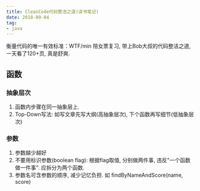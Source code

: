 ```yaml
---
title: CleanCode代码整洁之道(读书笔记)
date: 2018-09-04
tag: 
- java
---
```

衡量代码的唯一有效标准：WTF/min
陪女票复习, 带上Bob大叔的代码整洁之道, 一天看了120+页, 真是舒爽. 
<!--more-->
## 函数
### 抽象层次
1. 函数内步骤在同一抽象层上.
2. Top-Down写法: 如写文章先写大纲(高抽象层次), 下个函数再写细节(低抽象层次)
### 参数
1. 参数越少越好
2. 不要用标识参数(boolean flag): 根据flag取值, 分别做两件事, 违反"一个函数做一件事". 应拆分为两个函数.
3. 参数名可含参数的顺序, 减少记忆负担. 如 findByNameAndScore(name, score)


<!--stackedit_data:
eyJoaXN0b3J5IjpbLTEyMzQ1NTkyNzRdfQ==
-->